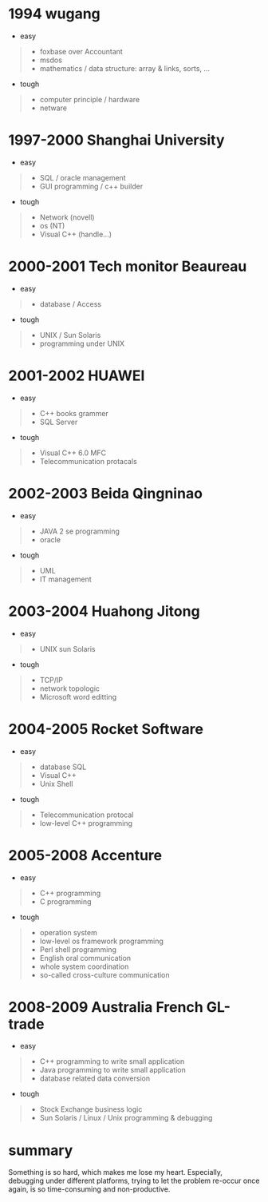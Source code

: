 # 1994 wugang
- easy
> * foxbase over Accountant
> * msdos
> * mathematics / data structure: array & links, sorts, ...
- tough
> * computer principle / hardware
> * netware

# 1997-2000 Shanghai University
- easy
> * SQL / oracle management
> * GUI programming / c++ builder
- tough
> * Network (novell)
> * os (NT)
> * Visual C++ (handle...)

# 2000-2001 Tech monitor Beaureau
- easy
> * database / Access
- tough
> * UNIX / Sun Solaris
> * programming under UNIX

# 2001-2002 HUAWEI
- easy
> * C++ books grammer
> * SQL Server
- tough
> * Visual C++ 6.0 MFC
> * Telecommunication protacals

# 2002-2003 Beida Qingninao
- easy
> * JAVA 2 se programming
> * oracle
- tough
> * UML
> * IT management

# 2003-2004 Huahong Jitong
- easy
> * UNIX sun Solaris
- tough
> * TCP/IP
> * network topologic
> * Microsoft word editting

# 2004-2005 Rocket Software
- easy
> * database SQL
> * Visual C++
> * Unix Shell
- tough
> * Telecommunication protocal
> * low-level C++ programming

# 2005-2008 Accenture
- easy
> * C++ programming
> * C programming
- tough
> * operation system
> * low-level os framework programming
> * Perl shell programming
> * English oral communication
> * whole system coordination
> * so-called cross-culture communication

# 2008-2009 Australia French GL-trade
- easy
> * C++ programming to write small application
> * Java programming to write small application
> * database related data conversion
- tough
> * Stock Exchange business logic
> * Sun Solaris / Linux / Unix programming & debugging

# summary
Something is so hard, which makes me lose my heart. Especially, debugging under different platforms, trying to let the problem re-occur once again, is so time-consuming and non-productive.
